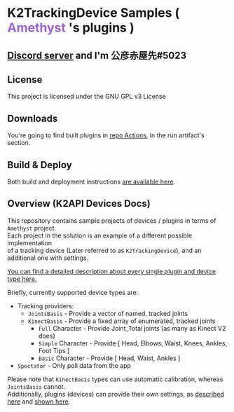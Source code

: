 <h1 dir=auto>
<b>K2TrackingDevice Samples</b>
<text>(</text>
<text style="color:#9966cc;">Amethyst</text>
<text>'s plugins )</text>
</h1>

## <ins>__[Discord server](https://discord.gg/YBQCRDG)__</ins> and I'm **公彦赤屋先#5023**

## **License**
This project is licensed under the GNU GPL v3 License 

## **Downloads**
You're going to find built plugins in [repo Actions](https://github.com/KinectToVR/K2TrackingDevice-Samples/actions), in the run artifact's section.

## **Build & Deploy**
Both build and deployment instructions [are available here](https://github.com/KinectToVR/K2TrackingDevice-Samples/blob/main/BUILD_AND_DEPLOY.md).

## **Overview (K2API Devices Docs)**
This repository contains sample projects of devices / plugins in terms of `Amethyst` project.<br>
Each project in the solution is an example of a different possible implementation<br>
of a tracking device (Later referred to as `K2TrackingDevice`), and an additional one with settings.<br>

<ins>[You can find a detailed description about every single plugin and device type here.](https://github.com/KinectToVR/K2TrackingDevice-Samples/blob/main/DEVICES.md)</ins>

Briefly, currently supported device types are:
- Tracking providers:
  - `JointsBasis` - Provide a vector of named, tracked joints
  - `KinectBasis` - Provide a fixed array of enumerated, tracked joints
    + `Full` Character - Provide Joint_Total joints (as many as Kinect V2 does)
    + `Simple` Character - Provide [ Head, Elbows, Waist, Knees, Ankles, Foot Tips ]
    + `Basic` Character - Provide [ Head, Waist, Ankles ]
- `Spectator` - Only poll data from the app

Please note that `KinectBasis` types can use automatic calibration, whereas `JointsBasis` cannot.<br>
Additionally, plugins (devices) can provide their own settings, as [described here](https://github.com/KinectToVR/K2TrackingDevice-Samples/blob/main/DEVICES.md#device-settings) and [shown here](https://github.com/KinectToVR/K2TrackingDevice-Samples/blob/main/device_KinectBasis_Full_Settings/DeviceHandler.h#L28).
